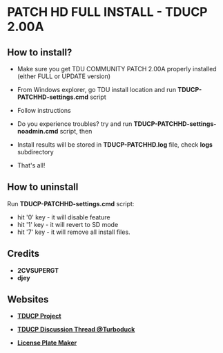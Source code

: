 # PATCH HD FULL INSTALL - TDUCP 2.00A

## How to install?

- Make sure you get TDU COMMUNITY PATCH 2.00A properly installed (either FULL or UPDATE version)

- From Windows explorer, go TDU install location and run **TDUCP-PATCHHD-settings.cmd** script

- Follow instructions

- Do you experience troubles? try and run **TDUCP-PATCHHD-settings-noadmin.cmd** script, then

- Install results will be stored in **TDUCP-PATCHHD.log** file, check **logs** subdirectory

- That's all!



## How to uninstall

Run **TDUCP-PATCHHD-settings.cmd** script:
 
- hit '0' key - it will disable feature
- hit '1' key - it will revert to SD mode
- hit '7' key - it will remove all install files.



## Credits

- **2CVSUPERGT**
- **djey**



## Websites

- **[TDUCP Project](https://github.com/djey47/tdu-cp)**

- **[TDUCP Discussion Thread @Turboduck](http://forum.turboduck.net/threads/33006-beta-6-djey-tdu-community-patch-200a)**

- **[License Plate Maker](http://acme.com/licensemaker/licensemaker.cgi?state=Hawaii&text=2.00A&plate=1991&r=1461579615)**